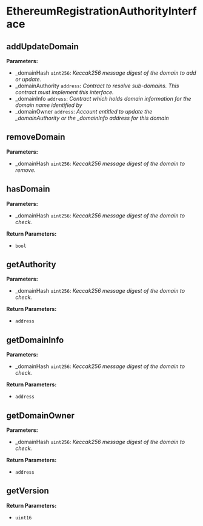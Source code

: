 # EthereumRegistrationAuthorityInterface

## addUpdateDomain

**Parameters:**

- \_domainHash `uint256`: _Keccak256 message digest of the domain to add or update._
- \_domainAuthority `address`: _Contract to resolve sub-domains. This contract must implement this interface._
- \_domainInfo `address`: _Contract which holds domain information for the domain name identified by_
- \_domainOwner `address`: _Account entitled to update the \_domainAuthority or the \_domainInfo address for this domain_

## removeDomain

**Parameters:**

- \_domainHash `uint256`: _Keccak256 message digest of the domain to remove._

## hasDomain

**Parameters:**

- \_domainHash `uint256`: _Keccak256 message digest of the domain to check._

**Return Parameters:**

- `bool`

## getAuthority

**Parameters:**

- \_domainHash `uint256`: _Keccak256 message digest of the domain to check._

**Return Parameters:**

- `address`

## getDomainInfo

**Parameters:**

- \_domainHash `uint256`: _Keccak256 message digest of the domain to check._

**Return Parameters:**

- `address`

## getDomainOwner

**Parameters:**

- \_domainHash `uint256`: _Keccak256 message digest of the domain to check._

**Return Parameters:**

- `address`

## getVersion

**Return Parameters:**

- `uint16`
